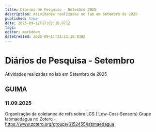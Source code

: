 ```yaml
---
title: Diários de Pesquisa - Setembro 2025
description: Atividades realizadas no lab em Setembro de 2025
published: true
date: 2025-09-12T17:02:16.971Z
tags: 
editor: markdown
dateCreated: 2025-09-11T21:12:18.838Z
---
```


# Diários de Pesquisa - Setembro

Atividades realizadas no lab em Setembro de 2025

## GUIMA
### 11.09.2025
Organização da coletanea de refs sobre LCS ( Low-Cost-Sensors)
Grupo labmaedagua no Zotero - https://www.zotero.org/groups/6152455/labmaedagua
